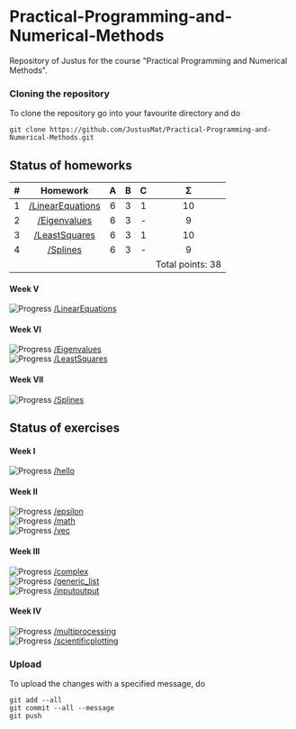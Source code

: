 # Practical-Programming-and-Numerical-Methods
Repository of Justus for the course "Practical Programming and Numerical Methods".
### Cloning the repository
To clone the repository go into your favourite directory and do 
```
git clone https://github.com/JustusMat/Practical-Programming-and-Numerical-Methods.git
```

## Status of homeworks

| #   |                    Homework                    |  A  |  B |  C  |  Σ  |  
|:----|:----------------------------------------------:|:---:|:--:|:---:|:---:|
|1| [/LinearEquations](/Homeworks/LinearEquations) |6|3|1|10|
|2| [/Eigenvalues](/Homeworks/Eigenvalues) |6|3|-|9|
|3| [/LeastSquares](/Homeworks/LeastSquares) |6|3|1|10|
|4| [/Splines](/Homeworks/Splines) |6|3|-|9|
|| ||||Total points: 38|




#### Week V
![Progress](https://progress-bar.dev/100/?title=/LinearEquations) [/LinearEquations](/Homeworks/LinearEquations)<br />
#### Week VI
![Progress](https://progress-bar.dev/80/?title=/Eigenvalues) [/Eigenvalues](/Homeworks/Eigenvalues)<br />
![Progress](https://progress-bar.dev/100/?title=/LeastSquares) [/LeastSquares](/Homeworks/LeastSquares)<br />
#### Week VII
![Progress](https://progress-bar.dev/90/?title=/Eigenvalues) [/Splines](/Homeworks/Splines)<br />


## Status of exercises
#### Week I
![Progress](https://progress-bar.dev/100/?title=/hello) [/hello](/Exercises/hello) <br />
#### Week II
![Progress](https://progress-bar.dev/100/?title=/epsilon) [/epsilon](/Exercises/epsilon) <br />
![Progress](https://progress-bar.dev/100/?title=/math) [/math](/Exercises/math)<br />
![Progress](https://progress-bar.dev/100/?title=/vec) [/vec](/Exercises/vec)<br />
#### Week III
![Progress](https://progress-bar.dev/100/?title=/complex) [/complex](/Exercises/complex)<br />
![Progress](https://progress-bar.dev/100/?title=/generic_list) [/generic_list](/Exercises/generic_list)<br />
![Progress](https://progress-bar.dev/100/?title=/inputoutput) [/inputoutput](/Exercises/inputoutput)<br />
#### Week IV
![Progress](https://progress-bar.dev/100/?title=/multiprocessing) [/multiprocessing](/Exercises/multiprocessing)<br />
![Progress](https://progress-bar.dev/100/?title=/scientificplotting) [/scientificplotting](/Exercises/scientificplotting)<br />


### Upload
To upload the changes with a specified message, do
```
git add --all
git commit --all --message
git push 
```